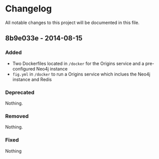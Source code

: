 # Changelog

All notable changes to this project will be documented in this file.

## 8b9e033e - 2014-08-15

### Added

- Two Dockerfiles located in `/docker` for the Origins service and a pre-configured Neo4j instance
- `fig.yml` in `/docker` to run a Origins service which inclues the Neo4j instance and Redis

### Deprecated

Nothing.

### Removed

Nothing.

### Fixed

Nothing
